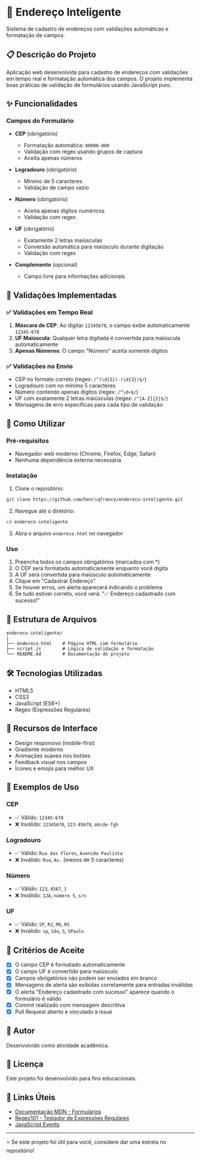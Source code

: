 # 📍 Endereço Inteligente

Sistema de cadastro de endereços com validações automáticas e formatação de campos.

## 📋 Descrição do Projeto

Aplicação web desenvolvida para cadastro de endereços com validações em tempo real e formatação automática dos campos. O projeto implementa boas práticas de validação de formulários usando JavaScript puro.

## ✨ Funcionalidades

### Campos do Formulário

- **CEP** (obrigatório)

  - Formatação automática: `00000-000`
  - Validação com regex usando grupos de captura
  - Aceita apenas números

- **Logradouro** (obrigatório)

  - Mínimo de 5 caracteres
  - Validação de campo vazio

- **Número** (obrigatório)

  - Aceita apenas dígitos numéricos
  - Validação com regex

- **UF** (obrigatório)

  - Exatamente 2 letras maiúsculas
  - Conversão automática para maiúsculo durante digitação
  - Validação com regex

- **Complemento** (opcional)
  - Campo livre para informações adicionais

## 🎯 Validações Implementadas

### ✅ Validações em Tempo Real

1. **Máscara de CEP**: Ao digitar `12345678`, o campo exibe automaticamente `12345-678`
2. **UF Maiúscula**: Qualquer letra digitada é convertida para maiúscula automaticamente
3. **Apenas Números**: O campo "Número" aceita somente dígitos

### ✅ Validações no Envio

- CEP no formato correto (regex: `/^(\d{5})-(\d{3})$/`)
- Logradouro com no mínimo 5 caracteres
- Número contendo apenas dígitos (regex: `/^\d+$/`)
- UF com exatamente 2 letras maiúsculas (regex: `/^[A-Z]{2}$/`)
- Mensagens de erro específicas para cada tipo de validação

## 🚀 Como Utilizar

### Pré-requisitos

- Navegador web moderno (Chrome, Firefox, Edge, Safari)
- Nenhuma dependência externa necessária

### Instalação

1. Clone o repositório:

```bash
git clone https://github.com/henriqfranco/endereco-inteligente.git
```

2. Navegue até o diretório:

```bash
cd endereco-inteligente
```

3. Abra o arquivo `endereco.html` no navegador

### Uso

1. Preencha todos os campos obrigatórios (marcados com \*)
2. O CEP será formatado automaticamente enquanto você digita
3. A UF será convertida para maiúsculo automaticamente
4. Clique em "Cadastrar Endereço"
5. Se houver erros, um alerta aparecerá indicando o problema
6. Se tudo estiver correto, você verá: "✅ Endereço cadastrado com sucesso!"

## 📁 Estrutura de Arquivos

```
endereco-inteligente/
│
├── endereco.html    # Página HTML com formulário
├── script.js        # Lógica de validação e formatação
└── README.md        # Documentação do projeto
```

## 🛠️ Tecnologias Utilizadas

- HTML5
- CSS3
- JavaScript (ES6+)
- Regex (Expressões Regulares)

## 🎨 Recursos de Interface

- Design responsivo (mobile-first)
- Gradiente moderno
- Animações suaves nos botões
- Feedback visual nos campos
- Ícones e emojis para melhor UX

## 📝 Exemplos de Uso

### CEP

- ✅ Válido: `12345-678`
- ❌ Inválido: `12345678`, `123-45678`, `abcde-fgh`

### Logradouro

- ✅ Válido: `Rua das Flores`, `Avenida Paulista`
- ❌ Inválido: `Rua`, `Av.` (menos de 5 caracteres)

### Número

- ✅ Válido: `123`, `4567`, `1`
- ❌ Inválido: `12A`, `número 5`, `s/n`

### UF

- ✅ Válido: `SP`, `RJ`, `MG`, `RS`
- ❌ Inválido: `sp`, `São`, `S`, `SPaulo`

## 🧪 Critérios de Aceite

- [x] O campo CEP é formatado automaticamente
- [x] O campo UF é convertido para maiúsculo
- [x] Campos obrigatórios não podem ser enviados em branco
- [x] Mensagens de alerta são exibidas corretamente para entradas inválidas
- [x] O alerta "Endereço cadastrado com sucesso" aparece quando o formulário é válido
- [x] Commit realizado com mensagem descritiva
- [x] Pull Request aberto e vinculado à issue

## 👤 Autor

Desenvolvido como atividade acadêmica.

## 📄 Licença

Este projeto foi desenvolvido para fins educacionais.

## 🔗 Links Úteis

- [Documentação MDN - Formulários](https://developer.mozilla.org/pt-BR/docs/Learn/Forms)
- [Regex101 - Testador de Expressões Regulares](https://regex101.com/)
- [JavaScript Events](https://developer.mozilla.org/pt-BR/docs/Web/Events)

---

⭐ Se este projeto foi útil para você, considere dar uma estrela no repositório!
